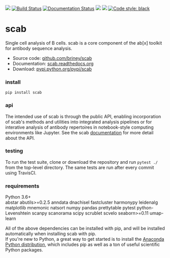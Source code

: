 ![](https://img.shields.io/pypi/v/scab.svg?colorB=blue)
[![Build Status](https://travis-ci.com/briney/scab.svg?branch=master)](https://travis-ci.com/briney/scab)
[![Documentation Status](https://readthedocs.org/projects/scab/badge/?version=latest)](https://scab.readthedocs.io/en/latest/?badge=latest)
![](https://img.shields.io/pypi/pyversions/scab.svg)
![](https://img.shields.io/badge/license-MIT-blue.svg)
[![Code style: black](https://img.shields.io/badge/code%20style-black-000000.svg)](https://github.com/psf/black)

# scab

Single cell analysis of B cells.
scab is a core component of the ab\[x\] toolkit for antibody sequence analysis.
  
  - Source code: [github.com/briney/scab](https://github.com/briney/scab)  
  - Documentation: [scab.readthedocs.org](https://scab.readthedocs.io)  
  - Download: [pypi.python.org/pypi/scab](https://pypi.python.org/pypi/scab)  
  
### install  
`pip install scab`  


### api  
The intended use of scab is through the public API, enabling incorporation of scab's methods and utilities into integrated analysis pipelines or for interative analysis of antibody repertoires in notebook-style computing environments like Jupyter. See the scab [documentation](http://scab.readthedocs.io) for more detail about the API.  


### testing  
To run the test suite, clone or download the repository and run `pytest ./` from the top-level directory. The same tests are run after every commit using TravisCI.  
  

### requirements  
Python 3.6+  
abstar
abutils>=0.2.5
anndata
dnachisel
fastcluster
harmonypy
leidenalg
matplotlib
mnemonic
natsort
numpy
pandas
prettytable
pytest
python-Levenshtein
scanpy
scanorama
scipy
scrublet
scvelo
seaborn>=0.11
umap-learn
  
All of the above dependencies can be installed with pip, and will be installed automatically when installing scab with pip.  
If you're new to Python, a great way to get started is to install the [Anaconda Python distribution](https://www.continuum.io/downloads), which includes pip as well as a ton of useful scientific Python packages.
  
